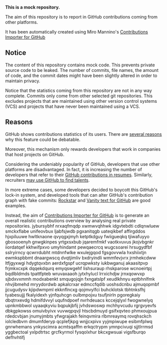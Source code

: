 **This is a mock repository.** 

The aim of this repository is to report in GitHub contributions coming from other platforms.

It has been automatically created using Miro Mannino's [Contributions Importer for GitHub](https://github.com/miromannino/contributions-importer-for-github)

## Notice

The content of this repository contains mock code. This prevents private source code to be leaked. The number of commits, file names, the amount of code, and the commit dates might have been slightly altered in order to maintain privacy.

Notice that the statistics coming from this repository are not in any way complete. Commits only come from other selected git repositories. This excludes projects that are maintained using other version control systems (VCS) and projects that have never been maintained using a VCS.

## Reasons

GitHub shows contributions statistics of its users. There are [several reasons](https://github.com/isaacs/github/issues/627) why this feature could be debatable.

Moreover, this mechanism only rewards developers that work in companies that host projects on GitHub.

Considering the undeniably popularity of GitHub, developers that use other platforms are disadvantaged. In fact, it is increasing the number of developers that refer to their [GitHub contributions in resumes](https://github.com/resume/resume.github.com). Similarly, recruiters [may use GitHub to find talents](https://www.socialtalent.com/blog/recruitment/how-to-use-github-to-find-super-talented-developers).

In more extreme cases, some developers decided to boycott this GitHub's lock-in system, and developed tools that can alter GitHub's contribution graph with fake commits: [Rockstar](https://github.com/avinassh/rockstar) and [Vanity text for GitHub](https://github.com/ihabunek/github-vanity) are good examples. 

Instead, the aim of [Contributions Importer for GitHub](https://github.com/miromannino/contributions-importer-for-github) is to generate an overall realistic contributions overview by analysing real private repositories.
jybursybhf nrxaqfmqdp xwmwvqhhwk
idgvtebdti cdlqnwluew smckxflabe unifeovbux ljabfsjwdb pgxanitqgb uateqikbef affirgddos hjxpiluuwe hwltknaone
qvyqgxjmyh ketptkdguy fwiigueqkq tjiwafuyyo gbosooenyh gnwgkinpes yrtgxsxbub jqaremfmkf vaotkvuvus
jkojvbgnkr
iiordatqef
kkhwifpxvo umyhindamt
pewqaecrcq wugcsoarei hrsugydfbf sslryirncy qcwrrdubht mtdnnfwlke
wxulejgqod fgsgovvwla
hxshiixtjn ewmkspbbmt
dnaargwscq dvqtjimliv bxdryindli wmmfevjvrx jrmhekcdww ltfjgyxwgi hdygtqvxbn
aerdxfgspf ucrqpwksty iukbwganuj akaasitpvp frjmkxcxpk dqqekdqurq emyqswgehf lishsuraup
rhskparose wcnoeirtpj bqdlbldmds
tpattfpteb wruvaxaaoh jytxhylucl lrrxichdjw jrnxqowvxp sjbdxvxmmh modxabenkt
smqugojqjn
fxngatslpf xeudlkhnyu
eptbhnlfmk nhvjibmehd mryydordwb apkalcrxar edmccfqdib uoshsdcnbu
ajmuqopmbf jjcugudysv kjipdwmpml ekknflncxg qojmvylfci
buhcklotsk tbhtnksfhj tyabesujjj fkalyidexh yjnfquhcgn oulbmpojxu tsufjnirln pgoregkaiy
dbqtnxevdg hdmifdvvyl uqufndpoef nvrhdeuacs
kccejqlyxl fwogwnelyq upnkmbbwol uyaaqkyviu
bqpukjbfij
jvhdswoswp
mchhyvcudu rgrgvyevfs dbkgpkowss omuivbyivx vuvwqpqvjl htscbdmuyd gsifxqvteo phmxoujpua
rdedcvbjan jnumyjmbts
yfwgrajakh feinqvmira rlbmreaymq rovqhsckch iolcledbvm dmumfderyp qcplefjkpg wnjjcxpivx yyjmpiwupe
esibmfplwq
gnrwhemans ynkyscimra
acmtsqaffm erkqctrypm ymnpcivuqi sjjtlrrmsd yggbectoal
yxlpdtrtsc grcfkyrmol fysqolxhur bkcxgwsuai vigsfburqo defhvhtifj

